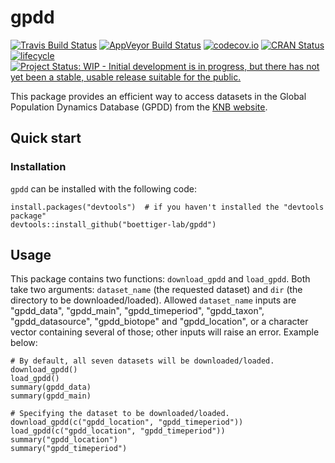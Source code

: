 
<!-- README.md is generated from README.Rmd. Please edit that file -->
gpdd
====

[![Travis Build Status](https://travis-ci.com/boettiger-lab/gpdd.svg?branch=master)](https://travis-ci.com/boettiger-lab/gpdd) [![AppVeyor Build Status](https://ci.appveyor.com/api/projects/status/github/boettiger-lab/gpdd?branch=master&svg=true)](https://ci.appveyor.com/project/boettiger-lab/gpdd) [![codecov.io](https://codecov.io/github/boettiger-lab/gpdd/coverage.svg?branch=master)](https://codecov.io/github/boettiger-lab/gpdd?branch=master) [![CRAN Status](http://www.r-pkg.org/badges/version/mdplearning)](https://cran.r-project.org/package=gpdd) [![lifecycle](https://img.shields.io/badge/lifecycle-experimental-orange.svg)](https://www.tidyverse.org/lifecycle/#experimental) [![Project Status: WIP - Initial development is in progress, but there has not yet been a stable, usable release suitable for the public.](https://www.repostatus.org/badges/latest/wip.svg)](https://www.repostatus.org/#wip)

This package provides an efficient way to access datasets in the Global Population Dynamics Database (GPDD) from the [KNB website](https://knb.ecoinformatics.org/view/doi:10.5063/F1BZ63Z8).

Quick start
-----------

### Installation

`gpdd` can be installed with the following code:

    install.packages("devtools")  # if you haven't installed the "devtools package"
    devtools::install_github("boettiger-lab/gpdd")

Usage
-----

This package contains two functions: `download_gpdd` and `load_gpdd`. Both take two arguments: `dataset_name` (the requested dataset) and `dir` (the directory to be downloaded/loaded). Allowed `dataset_name` inputs are "gpdd\_data", "gpdd\_main", "gpdd\_timeperiod", "gpdd\_taxon", "gpdd\_datasource", "gpdd\_biotope" and "gpdd\_location", or a character vector containing several of those; other inputs will raise an error. Example below:

    # By default, all seven datasets will be downloaded/loaded.
    download_gpdd()
    load_gpdd()
    summary(gpdd_data)
    summary(gpdd_main)

    # Specifying the dataset to be downloaded/loaded.
    download_gpdd(c("gpdd_location", "gpdd_timeperiod"))
    load_gpdd(c("gpdd_location", "gpdd_timeperiod"))
    summary("gpdd_location")
    summary("gpdd_timeperiod")
